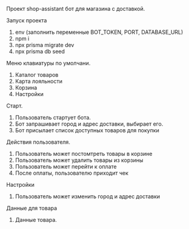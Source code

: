 Проект shop-assistant бот для магазина с доставкой.

Запуск проекта

1. env (заполнить переменные BOT_TOKEN, PORT, DATABASE_URL)
2. npm i
3. npx prisma migrate dev
4. npx prisma db seed

Меню клавиатуры по умолчани.

1. Каталог товаров
2. Карта лояльности
3. Корзина
4. Настройки

Старт.

1. Пользователь стартует бота.
2. Бот запрашивает город и адрес доставки, выбирает его.
3. Бот присылает список доступных товаров для покупки

Действия пользователя.

1. Пользователь может постомтреть товары в корзине
2. Пользователь может удалить товары из корзины
3. Пользователь может перейти к оплате
4. После оплаты, пользователю приходит чек

Настройки

1. Пользователь может изменить город и адрес доставки

Данные для товара

1. Данные товара.
